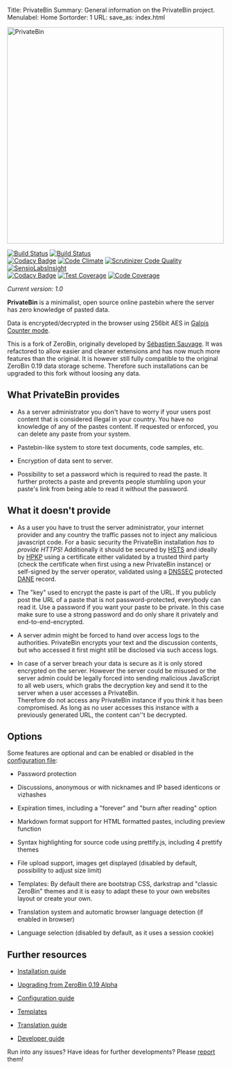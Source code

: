 Title: PrivateBin
Summary: General information on the PrivateBin project.
Menulabel: Home
Sortorder: 1
URL:
save_as: index.html

<img alt="PrivateBin" src="https://cdn.rawgit.com/PrivateBin/assets/master/images/minified/logo.svg" width="500" />

[![Build Status](https://travis-ci.org/PrivateBin/PrivateBin.svg?branch=master)](https://travis-ci.org/PrivateBin/PrivateBin) [![Build Status](https://scrutinizer-ci.com/g/PrivateBin/PrivateBin/badges/build.png?b=master)](https://scrutinizer-ci.com/g/PrivateBin/PrivateBin/build-status/master)  
[![Codacy Badge](https://api.codacy.com/project/badge/Grade/094500f62abf4c9aa0c8a8a4520e4789)](https://www.codacy.com/app/PrivateBin/PrivateBin)
[![Code Climate](https://codeclimate.com/github/PrivateBin/PrivateBin/badges/gpa.svg)](https://codeclimate.com/github/PrivateBin/PrivateBin)
[![Scrutinizer Code Quality](https://scrutinizer-ci.com/g/PrivateBin/PrivateBin/badges/quality-score.png?b=master)](https://scrutinizer-ci.com/g/PrivateBin/PrivateBin/?branch=master)
[![SensioLabsInsight](https://insight.sensiolabs.com/projects/57c9e74e-c6f9-4de6-a876-df66ec2ea1ff/mini.png)](https://insight.sensiolabs.com/projects/57c9e74e-c6f9-4de6-a876-df66ec2ea1ff)  
[![Codacy Badge](https://api.codacy.com/project/badge/Coverage/094500f62abf4c9aa0c8a8a4520e4789)](https://www.codacy.com/app/PrivateBin/PrivateBin)
[![Test Coverage](https://codeclimate.com/github/PrivateBin/PrivateBin/badges/coverage.svg)](https://codeclimate.com/github/PrivateBin/PrivateBin/coverage) [![Code Coverage](https://scrutinizer-ci.com/g/PrivateBin/PrivateBin/badges/coverage.png?b=master)](https://scrutinizer-ci.com/g/PrivateBin/PrivateBin/?branch=master)

*Current version: 1.0*

**PrivateBin** is a minimalist, open source online pastebin where the server has
zero knowledge of pasted data.

Data is encrypted/decrypted in the browser using 256bit AES in [Galois Counter mode](https://en.wikipedia.org/wiki/Galois/Counter_Mode).

This is a fork of ZeroBin, originally developed by
[Sébastien Sauvage](https://github.com/sebsauvage/ZeroBin). It was refactored
to allow easier and cleaner extensions and has now much more features than the
original. It is however still fully compatible to the original ZeroBin 0.19
data storage scheme. Therefore such installations can be upgraded to this fork
without loosing any data.

## What PrivateBin provides

+ As a server administrator you don't have to worry if your users post content
  that is considered illegal in your country. You have no knowledge of any
  of the pastes content. If requested or enforced, you can delete any paste from
  your system.

+ Pastebin-like system to store text documents, code samples, etc.

+ Encryption of data sent to server.

+ Possibility to set a password which is required to read the paste. It further
  protects a paste and prevents people stumbling upon your paste's link
  from being able to read it without the password.

## What it doesn't provide

- As a user you have to trust the server administrator, your internet provider
  and any country the traffic passes not to inject any malicious javascript code.
  For a basic security the PrivateBin installation *has to provide HTTPS*!
  Additionally it should be secured by
  [HSTS](https://en.wikipedia.org/wiki/HTTP_Strict_Transport_Security) and
  ideally by [HPKP](https://en.wikipedia.org/wiki/HTTP_Public_Key_Pinning) using a
  certificate either validated by a trusted third party (check the certificate
  when first using a new PrivateBin instance) or self-signed by the server
  operator, validated using a
  [DNSSEC](https://en.wikipedia.org/wiki/Domain_Name_System_Security_Extensions)
  protected
  [DANE](https://en.wikipedia.org/wiki/DNS-based_Authentication_of_Named_Entities)
  record.

- The "key" used to encrypt the paste is part of the URL. If you publicly post
  the URL of a paste that is not password-protected, everybody can read it.
  Use a password if you want your paste to be private. In this case make sure to
  use a strong password and do only share it privately and end-to-end-encrypted.

- A server admin might be forced to hand over access logs to the authorities.
  PrivateBin encrypts your text and the discussion contents, but who accessed it
  first might still be disclosed via such access logs.

- In case of a server breach your data is secure as it is only stored encrypted
  on the server. However the server could be misused or the server admin could
  be legally forced into sending malicious JavaScript to all web users, which
  grabs the decryption key and send it to the server when a user accesses a
  PrivateBin.  
  Therefore do not access any PrivateBin instance if you think it has been
  compromised. As long as no user accesses this instance with a previously
  generated URL, the content can''t be decrypted.

## Options

Some features are optional and can be enabled or disabled in the [configuration
file](https://github.com/PrivateBin/PrivateBin/wiki/Configuration):

* Password protection

* Discussions, anonymous or with nicknames and IP based identicons or vizhashes

* Expiration times, including a "forever" and "burn after reading" option

* Markdown format support for HTML formatted pastes, including preview function

* Syntax highlighting for source code using prettify.js, including 4 prettify
  themes

* File upload support, images get displayed (disabled by default, possibility
  to adjust size limit)

* Templates: By default there are bootstrap CSS, darkstrap and "classic ZeroBin"
  themes and it is easy to adapt these to your own websites layout or create
  your own.

* Translation system and automatic browser language detection (if enabled in
  browser)

* Language selection (disabled by default, as it uses a session cookie)

## Further resources

* [Installation guide](https://github.com/PrivateBin/PrivateBin/wiki/Installation)

* [Upgrading from ZeroBin 0.19 Alpha](https://github.com/PrivateBin/PrivateBin/wiki/Upgrading-from-ZeroBin-0.19-Alpha)

* [Configuration guide](https://github.com/PrivateBin/PrivateBin/wiki/Configuration)

* [Templates](https://github.com/PrivateBin/PrivateBin/wiki/Templates)

* [Translation guide](https://github.com/PrivateBin/PrivateBin/wiki/Translation)

* [Developer guide](https://github.com/PrivateBin/PrivateBin/wiki/Development)

Run into any issues? Have ideas for further developments? Please
[report](https://github.com/PrivateBin/PrivateBin/issues) them!
